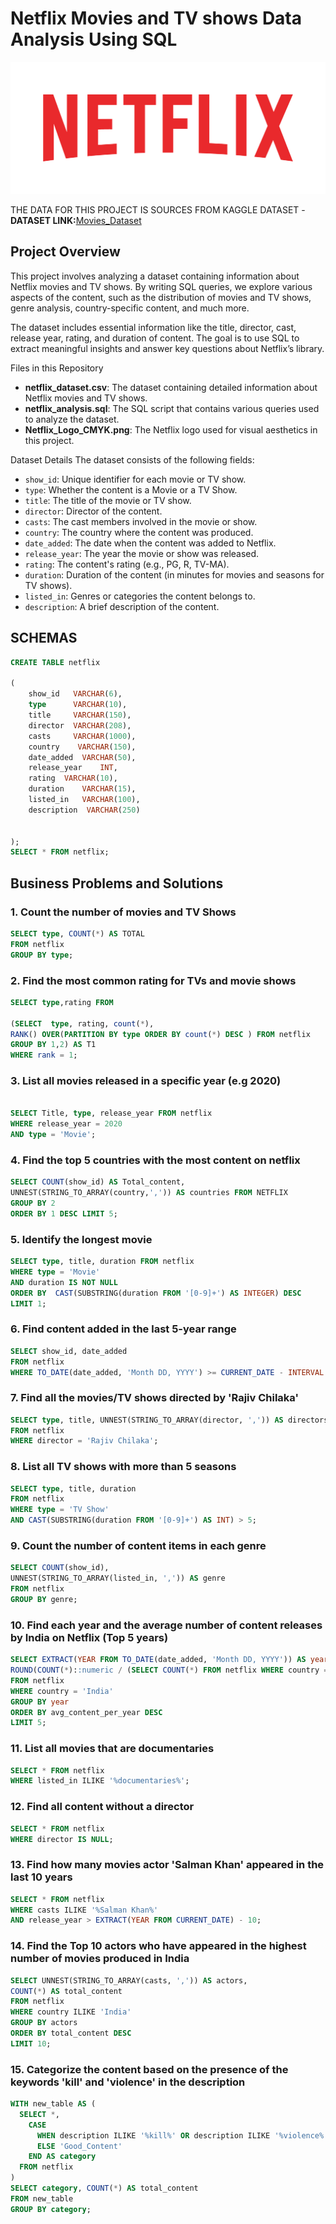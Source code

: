 # Netflix Movies and TV shows Data Analysis Using SQL 

![Netflix_Logo](https://github.com/riskuwahh/Netflix_SQL_Project/blob/main/Netflix_Logo_CMYK.png)

THE DATA FOR THIS PROJECT IS SOURCES FROM KAGGLE DATASET 
-**DATASET LINK:**[Movies_Dataset](https://www.kaggle.com/datasets/shivamb/netflix-shows/data)



## Project Overview
This project involves analyzing a dataset containing information about Netflix movies and TV shows. By writing SQL queries, we explore various aspects of the content, such as the distribution of movies and TV shows, genre analysis, country-specific content, and much more.

The dataset includes essential information like the title, director, cast, release year, rating, and duration of content. The goal is to use SQL to extract meaningful insights and answer key questions about Netflix’s library.

Files in this Repository
- **netflix_dataset.csv**: The dataset containing detailed information about Netflix movies and TV shows.
- **netflix_analysis.sql**: The SQL script that contains various queries used to analyze the dataset.
- **Netflix_Logo_CMYK.png**: The Netflix logo used for visual aesthetics in this project.

Dataset Details
The dataset consists of the following fields:

- `show_id`: Unique identifier for each movie or TV show.
- `type`: Whether the content is a Movie or a TV Show.
- `title`: The title of the movie or TV show.
- `director`: Director of the content.
- `casts`: The cast members involved in the movie or show.
- `country`: The country where the content was produced.
- `date_added`: The date when the content was added to Netflix.
- `release_year`: The year the movie or show was released.
- `rating`: The content's rating (e.g., PG, R, TV-MA).
- `duration`: Duration of the content (in minutes for movies and seasons for TV shows).
- `listed_in`: Genres or categories the content belongs to.
- `description`: A brief description of the content.


## SCHEMAS
```sql
CREATE TABLE netflix

(
	show_id   VARCHAR(6),
	type	  VARCHAR(10),
	title	  VARCHAR(150),
	director  VARCHAR(208),
	casts	  VARCHAR(1000),
	country	   VARCHAR(150),
	date_added	VARCHAR(50),
	release_year	INT,
	rating	VARCHAR(10),
	duration	VARCHAR(15),
	listed_in	VARCHAR(100),
	description  VARCHAR(250)


);
SELECT * FROM netflix;
```

## Business Problems and Solutions 

### 1. Count the number of movies and TV Shows
```sql
SELECT type, COUNT(*) AS TOTAL
FROM netflix
GROUP BY type;
```


### 2. Find the most common rating for TVs and movie shows 
```sql
SELECT type,rating FROM 

(SELECT  type, rating, count(*), 
RANK() OVER(PARTITION BY type ORDER BY count(*) DESC ) FROM netflix
GROUP BY 1,2) AS T1
WHERE rank = 1;
```

### 3. List all movies released in a specific year (e.g 2020)
```sql

SELECT Title, type, release_year FROM netflix
WHERE release_year = 2020
AND type = 'Movie';
```


### 4. Find the top 5 countries with the most content on netflix
```sql
SELECT COUNT(show_id) AS Total_content,
UNNEST(STRING_TO_ARRAY(country,',')) AS countries FROM NETFLIX
GROUP BY 2
ORDER BY 1 DESC LIMIT 5;
```


### 5. Identify the longest movie
```sql
SELECT type, title, duration FROM netflix
WHERE type = 'Movie' 
AND duration IS NOT NULL
ORDER BY  CAST(SUBSTRING(duration FROM '[0-9]+') AS INTEGER) DESC
LIMIT 1;
```

### 6. Find content added in the last 5-year range

```sql
SELECT show_id, date_added 
FROM netflix
WHERE TO_DATE(date_added, 'Month DD, YYYY') >= CURRENT_DATE - INTERVAL '5 years';
```

### 7. Find all the movies/TV shows directed by 'Rajiv Chilaka'

```sql
SELECT type, title, UNNEST(STRING_TO_ARRAY(director, ',')) AS directors  
FROM netflix
WHERE director = 'Rajiv Chilaka';
```

### 8. List all TV shows with more than 5 seasons

```sql
SELECT type, title, duration 
FROM netflix 
WHERE type = 'TV Show' 
AND CAST(SUBSTRING(duration FROM '[0-9]+') AS INT) > 5;
```

### 9. Count the number of content items in each genre

```sql
SELECT COUNT(show_id), 
UNNEST(STRING_TO_ARRAY(listed_in, ',')) AS genre 
FROM netflix
GROUP BY genre;
```

### 10. Find each year and the average number of content releases by India on Netflix (Top 5 years)

```sql
SELECT EXTRACT(YEAR FROM TO_DATE(date_added, 'Month DD, YYYY')) AS year,
ROUND(COUNT(*)::numeric / (SELECT COUNT(*) FROM netflix WHERE country = 'India')::numeric * 100, 2) AS avg_content_per_year
FROM netflix
WHERE country = 'India'
GROUP BY year
ORDER BY avg_content_per_year DESC
LIMIT 5;
```

### 11. List all movies that are documentaries

```sql
SELECT * FROM netflix
WHERE listed_in ILIKE '%documentaries%';
```

### 12. Find all content without a director

```sql
SELECT * FROM netflix
WHERE director IS NULL;
```

### 13. Find how many movies actor 'Salman Khan' appeared in the last 10 years

```sql
SELECT * FROM netflix
WHERE casts ILIKE '%Salman Khan%'
AND release_year > EXTRACT(YEAR FROM CURRENT_DATE) - 10;
```

### 14. Find the Top 10 actors who have appeared in the highest number of movies produced in India

```sql
SELECT UNNEST(STRING_TO_ARRAY(casts, ',')) AS actors,
COUNT(*) AS total_content
FROM netflix
WHERE country ILIKE 'India'
GROUP BY actors
ORDER BY total_content DESC
LIMIT 10;
```

### 15. Categorize the content based on the presence of the keywords 'kill' and 'violence' in the description

```sql
WITH new_table AS (
  SELECT *, 
    CASE 
      WHEN description ILIKE '%kill%' OR description ILIKE '%violence%' THEN 'Bad_Content'
      ELSE 'Good_Content'
    END AS category
  FROM netflix
)
SELECT category, COUNT(*) AS total_content
FROM new_table
GROUP BY category;
```
